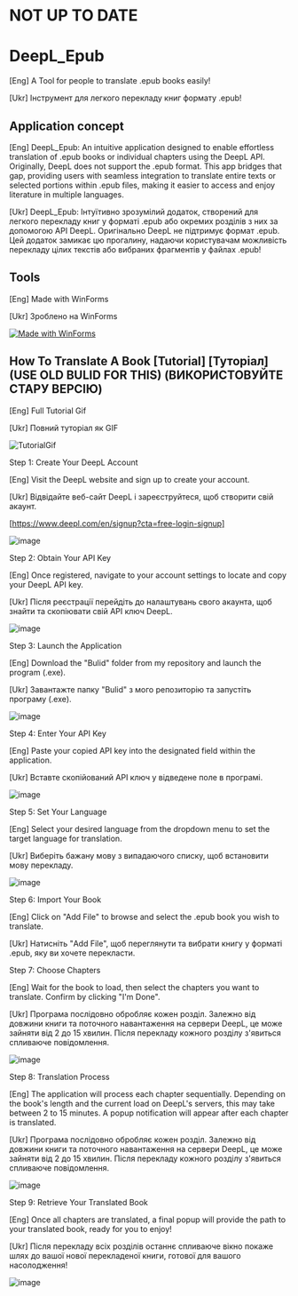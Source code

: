# NOT UP TO DATE

# DeepL_Epub

[Eng] A Tool for people to translate .epub books easily!

[Ukr] Інструмент для легкого перекладу книг формату .epub!

## Application concept

[Eng] DeepL_Epub: An intuitive application designed to enable effortless translation of .epub books or individual chapters using the DeepL API. Originally, DeepL does not support the .epub format. 
This app bridges that gap, providing users with seamless integration to translate entire texts or selected portions within .epub files, making it easier to access and enjoy literature in multiple languages.

[Ukr] DeepL_Epub: Інтуїтивно зрозумілий додаток, створений для легкого перекладу книг у форматі .epub або окремих розділів з них за допомогою API DeepL. Оригінально DeepL не підтримує формат .epub.
Цей додаток замикає цю прогалину, надаючи користувачам можливість перекладу цілих текстів або вибраних фрагментів у файлах .epub!

## Tools

[Eng] Made with WinForms

[Ukr] Зроблено на WinForms

[![Made with WinForms](https://img.shields.io/badge/.NET-7.0-512BD4.svg?style=flat-square&logo=dot-net)](https://dotnet.microsoft.com/en-us/download/dotnet/7.0)

## How To Translate A Book [Tutorial] [Туторіал] (USE OLD BULID FOR THIS) (ВИКОРИСТОВУЙТЕ СТАРУ ВЕРСІЮ)

[Eng] Full Tutorial Gif

[Ukr] Повний туторіал як GIF

![TutorialGif](https://github.com/user-attachments/assets/b2500f0c-3601-44fb-b71b-6bfd596b1203)

Step 1: Create Your DeepL Account

[Eng] Visit the DeepL website and sign up to create your account.

[Ukr] Відвідайте веб-сайт DeepL і зареєструйтеся, щоб створити свій акаунт.

[https://www.deepl.com/en/signup?cta=free-login-signup]

![image](https://github.com/user-attachments/assets/e6f05d95-9b7d-4936-b5e6-29799c747890)

Step 2: Obtain Your API Key

[Eng] Once registered, navigate to your account settings to locate and copy your DeepL API key.

[Ukr] Після реєстрації перейдіть до налаштувань свого акаунта, щоб знайти та скопіювати свій API ключ DeepL.

![image](https://github.com/user-attachments/assets/d9e2bc1a-cc7d-465c-8a44-75dc26e24a16)

Step 3: Launch the Application

[Eng] Download the "Bulid" folder from my repository and launch the program (.exe).

[Ukr] Завантажте папку "Bulid" з мого репозиторію та запустіть програму (.exe).

![image](https://github.com/user-attachments/assets/2c93d848-9fc4-4fa2-9545-1db201f65734)

Step 4: Enter Your API Key

[Eng] Paste your copied API key into the designated field within the application.

[Ukr] Вставте скопійований API ключ у відведене поле в програмі.

![image](https://github.com/user-attachments/assets/248a67b1-d7f2-46c1-a1d2-8355152e2396)

Step 5: Set Your Language

[Eng] Select your desired language from the dropdown menu to set the target language for translation.

[Ukr] Виберіть бажану мову з випадаючого списку, щоб встановити мову перекладу.

![image](https://github.com/user-attachments/assets/d5be3177-99f9-4506-8868-37c9bc7cba97)

Step 6: Import Your Book

[Eng] Click on "Add File" to browse and select the .epub book you wish to translate.

[Ukr] Натисніть "Add File", щоб переглянути та вибрати книгу у форматі .epub, яку ви хочете перекласти.

Step 7: Choose Chapters

[Eng] Wait for the book to load, then select the chapters you want to translate. Confirm by clicking "I'm Done".

[Ukr] Програма послідовно обробляє кожен розділ. Залежно від довжини книги та поточного навантаження на сервери DeepL, це може зайняти від 2 до 15 хвилин. Після перекладу кожного розділу з'явиться спливаюче повідомлення.

![image](https://github.com/user-attachments/assets/e8c1e49e-31b8-4d96-8560-09269421fd2a)

Step 8: Translation Process

[Eng] The application will process each chapter sequentially. Depending on the book's length and the current load on DeepL's servers, this may take between 2 to 15 minutes. A popup notification will appear after each chapter is translated.

[Ukr] Програма послідовно обробляє кожен розділ. Залежно від довжини книги та поточного навантаження на сервери DeepL, це може зайняти від 2 до 15 хвилин. Після перекладу кожного розділу з'явиться спливаюче повідомлення.

![image](https://github.com/user-attachments/assets/3887fe5e-0cf8-4f33-9f7f-673cb221764f)

Step 9: Retrieve Your Translated Book

[Eng] Once all chapters are translated, a final popup will provide the path to your translated book, ready for you to enjoy!

[Ukr] Після перекладу всіх розділів останнє спливаюче вікно покаже шлях до вашої нової перекладеної книги, готової для вашого насолодження!

![image](https://github.com/user-attachments/assets/d2a60958-2c32-4276-a5ac-b04e30da2178)
